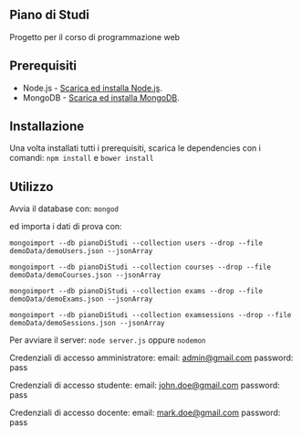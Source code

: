## Piano di Studi
Progetto per il corso di programmazione web

## Prerequisiti

* Node.js - [Scarica ed installa Node.js](https://nodejs.org/en/download/).
* MongoDB - [Scarica ed installa MongoDB](http://www.mongodb.org/downloads).

## Installazione

Una volta installati tutti i prerequisiti, scarica le dependencies con i comandi:
`npm install` e `bower install`

## Utilizzo

Avvia il database con:
`mongod`

ed importa i dati di prova con:

`mongoimport --db pianoDiStudi --collection users --drop --file demoData/demoUsers.json --jsonArray`

` mongoimport --db pianoDiStudi --collection courses --drop --file demoData/demoCourses.json --jsonArray `

` mongoimport --db pianoDiStudi --collection exams --drop --file demoData/demoExams.json --jsonArray `

` mongoimport --db pianoDiStudi --collection examsessions --drop --file demoData/demoSessions.json --jsonArray `
 

Per avviare il server:
`node server.js` oppure `nodemon`

Credenziali di accesso amministratore:
email: admin@gmail.com
password: pass

Credenziali di accesso studente:
email: john.doe@gmail.com
password: pass

Credenziali di accesso docente:
email: mark.doe@gmail.com
password: pass


